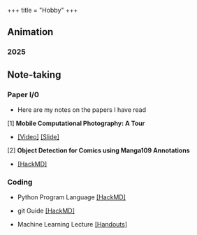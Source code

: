 +++
title = "Hobby"
+++

## Animation

### 2025

## Note-taking

### Paper I/0
- Here are my notes on the papers I have read

[1] **Mobile Computational Photography: A Tour**
- [[Video]](https://www.youtube.com/watch?v=57O2FKBWNIQ) [[Slide]](https://pochih-code.github.io/files/CP.pdf)

[2] **Object Detection for Comics using Manga109 Annotations**
- [[HackMD]](https://hackmd.io/@Puchi1118/H1C264Tnee)
### Coding
- Python Program Language
[[HackMD]](https://hackmd.io/@Puchi1118/rJsWG9_0s)

- git Guide
[[HackMD]](https://hackmd.io/@Puchi1118/Hk3wkspR6)

- Machine Learning Lecture
[[Handouts]](https://github.com/pochih-code/ML-Note)